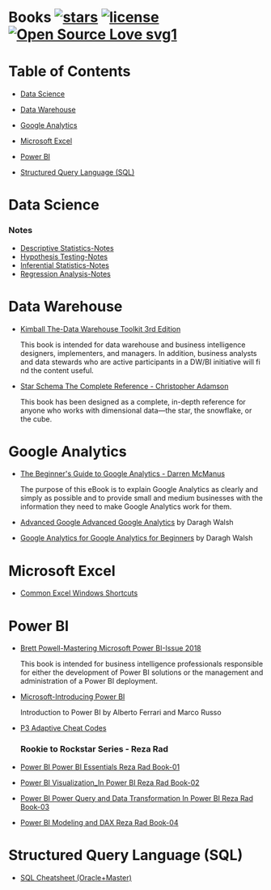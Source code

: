 # Books [![stars](https://img.shields.io/github/stars/naveenjujaray/books?color=red)](https://github.com/naveenjujaray/Books/stargazers) [![license](https://img.shields.io/github/license/naveenjujaray/books?color=yellow)](https://github.com/naveenjujaray/Books/blob/main/LICENSE) [![Open Source Love svg1](https://badges.frapsoft.com/os/v1/open-source.svg?v=103)](https://github.com/naveenjujaray/Books)

# Table of Contents

* [Data Science](#data-science)

* [Data Warehouse](#data-warehouse)
  
* [Google Analytics](#google-analytics)

* [Microsoft Excel](#ms-excel)

* [Power BI](#power-bi)

* [Structured Query Language (SQL)](#sql)


# <a name="data-science"></a>Data Science

  ### Notes
  * [Descriptive Statistics-Notes](https://github.com/naveenjujaray/Books/raw/main/Library/Data%20Science/Descriptive%20Statistics-Notes.pdf)
  * [Hypothesis Testing-Notes](https://github.com/naveenjujaray/Books/raw/main/Library/Data%20Science/Hypothesis%20Testing-Notes.pdf)
  * [Inferential Statistics-Notes](https://github.com/naveenjujaray/Books/raw/main/Library/Data%20Science/Inferential%20Statistics-Notes.pdf)
  * [Regression Analysis-Notes](https://github.com/naveenjujaray/Books/raw/main/Library/Data%20Science/Regression%20Analysis-Notes.pdf)
# <a name="data-warehouse"></a>Data Warehouse

* [Kimball The-Data Warehouse Toolkit 3rd Edition](https://github.com/naveenjujaray/Books/raw/main/Library/Data%20Warehouse/Kimball%20The-Data%20Warehouse%20Toolkit%203rd%20Edition.pdf)
  
  This book is intended for data warehouse and business intelligence designers, implementers, and managers. In addition, business analysts and data stewards who are active participants in a DW/BI initiative will fi nd the content useful.

* [Star Schema The Complete Reference - Christopher Adamson](https://github.com/naveenjujaray/Books/raw/main/Library/Data%20Warehouse/Star%20Schema%20The%20Complete%20Reference%20-%20Christopher%20Adamson.pdf)

  This book has been designed as a complete, in-depth reference for anyone who works with dimensional data—the star, the snowflake, or the cube.

# <a name="google-analytics"></a>Google Analytics

 * [The Beginner's Guide to Google Analytics - Darren McManus](https://github.com/naveenjujaray/Books/raw/main/Library/Data%20Analytics/The%20Beginners%20Guide%20to%20Google%20Analytics-Darren%20McManus.pdf)
  
   The purpose of this eBook is to explain Google Analytics as clearly and simply as possible and to provide small and medium businesses with the information they need to make    Google Analytics work for them.
 
 * [Advanced Google Advanced Google Analytics](https://github.com/naveenjujaray/Books/raw/main/Library/Google%20Analytics/Advanced%20Google%20Advanced%20Google%20Analytics.pdf)
    by Daragh Walsh
 
 * [Google Analytics for Google Analytics for Beginners](https://github.com/naveenjujaray/Books/raw/main/Library/Google%20Analytics/Google%20Analytics%20for%20Google%20Analytics%20for%20Beginners.pdf)
    by Daragh Walsh
# <a name="ms-excel"></a>Microsoft Excel

  * [Common Excel Windows Shortcuts](https://github.com/naveenjujaray/Books/raw/main/Library/Microsoft%20Excel/Common%20Excel%20Windows%20Shortcuts.pdf)

# <a name="power-bi"></a>Power BI

* [Brett Powell-Mastering Microsoft Power BI-Issue 2018](https://github.com/naveenjujaray/Books/raw/main/Library/Power%20BI/Brett%20Powell-Mastering%20Microsoft%20Power%20BI-Issue%202018.pdf)
  
  This book is intended for business intelligence professionals responsible for either the development of Power BI solutions or the management and administration of a Power BI deployment.

* [Microsoft-Introducing Power BI](https://github.com/naveenjujaray/Books/raw/main/Library/Power%20BI/Microsoft-Introducing%20Power%20BI.pdf)
  
  Introduction to Power BI by Alberto Ferrari and Marco Russo

* [P3 Adaptive Cheat Codes](https://github.com/naveenjujaray/Books/raw/main/Library/Power%20BI/P3%20Adaptive%20Cheat%20Codes.pdf)

  ### Rookie to Rockstar Series - Reza Rad
* [Power BI Power BI Essentials Reza Rad Book-01](https://github.com/naveenjujaray/Books/raw/main/Library/Power%20BI/Power%20BI%20Power%20BI%20Essentials%20Reza%20Rad%20Book-01.pdf)
* [Power BI Visualization_In Power BI Reza Rad Book-02](https://github.com/naveenjujaray/Books/raw/main/Library/Power%20BI/Power%20BI%20Visualization%20In%20Power%20BI%20Reza%20Rad%20Book-02.pdf)
* [Power BI Power Query and Data Transformation In Power BI Reza Rad Book-03](https://github.com/naveenjujaray/Books/raw/main/Library/Power%20BI/Power%20BI%20Power%20Query%20and%20Data%20Transformation%20In%20Power%20BI%20Reza%20Rad%20Book-03.pdf)
* [Power BI Modeling and DAX Reza Rad Book-04](https://github.com/naveenjujaray/Books/raw/main/Library/Power%20BI/Power%20BI%20Modeling%20and%20DAX%20Reza%20Rad%20Book-04.pdf)

# <a name="sql"></a>Structured Query Language (SQL)

  * [SQL Cheatsheet (Oracle+Master)](https://github.com/naveenjujaray/Books/raw/main/Library/Structured%20Query%20Language%20(SQL)/SQL%20Cheatsheet%20(Oracle%2BMaster).pdf)